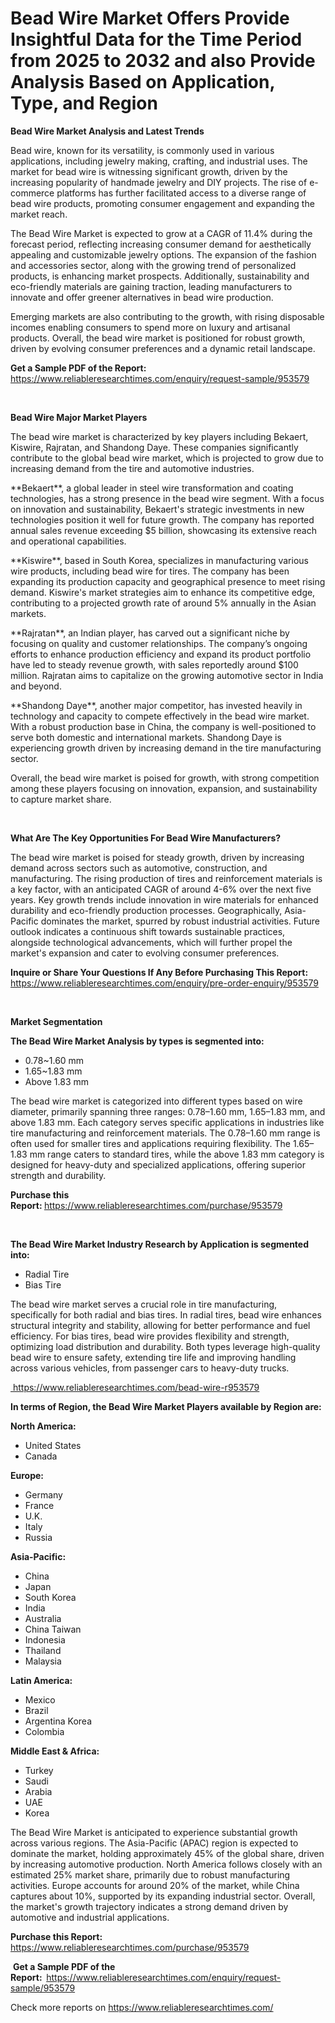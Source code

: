 <p><h1>Bead Wire Market Offers Provide Insightful Data for the Time Period from 2025 to 2032 and also Provide Analysis Based on Application, Type, and Region</h1></p><p><strong>Bead Wire Market Analysis and Latest Trends</strong></p>
<p><p>Bead wire, known for its versatility, is commonly used in various applications, including jewelry making, crafting, and industrial uses. The market for bead wire is witnessing significant growth, driven by the increasing popularity of handmade jewelry and DIY projects. The rise of e-commerce platforms has further facilitated access to a diverse range of bead wire products, promoting consumer engagement and expanding the market reach.</p><p>The Bead Wire Market is expected to grow at a CAGR of 11.4% during the forecast period, reflecting increasing consumer demand for aesthetically appealing and customizable jewelry options. The expansion of the fashion and accessories sector, along with the growing trend of personalized products, is enhancing market prospects. Additionally, sustainability and eco-friendly materials are gaining traction, leading manufacturers to innovate and offer greener alternatives in bead wire production. </p><p>Emerging markets are also contributing to the growth, with rising disposable incomes enabling consumers to spend more on luxury and artisanal products. Overall, the bead wire market is positioned for robust growth, driven by evolving consumer preferences and a dynamic retail landscape.</p></p>
<p><strong>Get a Sample PDF of the Report:&nbsp;</strong> <a href="https://www.reliableresearchtimes.com/enquiry/request-sample/953579?utm_campaign=2210&utm_medium=2&utm_source=Github&utm_content=ia&utm_term=07032025&utm_id=bead-wire">https://www.reliableresearchtimes.com/enquiry/request-sample/953579</a></p>
<p>&nbsp;</p>
<p><strong>Bead Wire Major Market Players</strong></p>
<p><p>The bead wire market is characterized by key players including Bekaert, Kiswire, Rajratan, and Shandong Daye. These companies significantly contribute to the global bead wire market, which is projected to grow due to increasing demand from the tire and automotive industries.</p><p>**Bekaert**, a global leader in steel wire transformation and coating technologies, has a strong presence in the bead wire segment. With a focus on innovation and sustainability, Bekaert's strategic investments in new technologies position it well for future growth. The company has reported annual sales revenue exceeding $5 billion, showcasing its extensive reach and operational capabilities.</p><p>**Kiswire**, based in South Korea, specializes in manufacturing various wire products, including bead wire for tires. The company has been expanding its production capacity and geographical presence to meet rising demand. Kiswire's market strategies aim to enhance its competitive edge, contributing to a projected growth rate of around 5% annually in the Asian markets.</p><p>**Rajratan**, an Indian player, has carved out a significant niche by focusing on quality and customer relationships. The company’s ongoing efforts to enhance production efficiency and expand its product portfolio have led to steady revenue growth, with sales reportedly around $100 million. Rajratan aims to capitalize on the growing automotive sector in India and beyond.</p><p>**Shandong Daye**, another major competitor, has invested heavily in technology and capacity to compete effectively in the bead wire market. With a robust production base in China, the company is well-positioned to serve both domestic and international markets. Shandong Daye is experiencing growth driven by increasing demand in the tire manufacturing sector.</p><p>Overall, the bead wire market is poised for growth, with strong competition among these players focusing on innovation, expansion, and sustainability to capture market share.</p></p>
<p>&nbsp;</p>
<p><strong>What Are The Key Opportunities For Bead Wire Manufacturers?</strong></p>
<p><p>The bead wire market is poised for steady growth, driven by increasing demand across sectors such as automotive, construction, and manufacturing. The rising production of tires and reinforcement materials is a key factor, with an anticipated CAGR of around 4-6% over the next five years. Key growth trends include innovation in wire materials for enhanced durability and eco-friendly production processes. Geographically, Asia-Pacific dominates the market, spurred by robust industrial activities. Future outlook indicates a continuous shift towards sustainable practices, alongside technological advancements, which will further propel the market's expansion and cater to evolving consumer preferences.</p></p>
<p><strong>Inquire or Share Your Questions If Any Before Purchasing This Report:</strong> <a href="https://www.reliableresearchtimes.com/enquiry/pre-order-enquiry/953579?utm_campaign=2210&utm_medium=2&utm_source=Github&utm_content=ia&utm_term=07032025&utm_id=bead-wire">https://www.reliableresearchtimes.com/enquiry/pre-order-enquiry/953579</a></p>
<p>&nbsp;</p>
<p><strong>Market Segmentation</strong></p>
<p><strong>The Bead Wire Market Analysis by types is segmented into:</strong></p>
<p><ul><li>0.78~1.60 mm</li><li>1.65~1.83 mm</li><li>Above 1.83 mm</li></ul></p>
<p><p>The bead wire market is categorized into different types based on wire diameter, primarily spanning three ranges: 0.78–1.60 mm, 1.65–1.83 mm, and above 1.83 mm. Each category serves specific applications in industries like tire manufacturing and reinforcement materials. The 0.78–1.60 mm range is often used for smaller tires and applications requiring flexibility. The 1.65–1.83 mm range caters to standard tires, while the above 1.83 mm category is designed for heavy-duty and specialized applications, offering superior strength and durability.</p></p>
<p><strong>Purchase this Report:&nbsp;</strong><a href="https://www.reliableresearchtimes.com/purchase/953579?utm_campaign=2210&utm_medium=2&utm_source=Github&utm_content=ia&utm_term=07032025&utm_id=bead-wire">https://www.reliableresearchtimes.com/purchase/953579</a></p>
<p>&nbsp;</p>
<p><strong>The Bead Wire Market Industry Research by Application is segmented into:</strong></p>
<p><ul><li>Radial Tire</li><li>Bias Tire</li></ul></p>
<p><p>The bead wire market serves a crucial role in tire manufacturing, specifically for both radial and bias tires. In radial tires, bead wire enhances structural integrity and stability, allowing for better performance and fuel efficiency. For bias tires, bead wire provides flexibility and strength, optimizing load distribution and durability. Both types leverage high-quality bead wire to ensure safety, extending tire life and improving handling across various vehicles, from passenger cars to heavy-duty trucks.</p></p>
<p><a href="https://www.reliableresearchtimes.com/bead-wire-r953579?utm_campaign=2210&utm_medium=2&utm_source=Github&utm_content=ia&utm_term=07032025&utm_id=bead-wire">&nbsp;https://www.reliableresearchtimes.com/bead-wire-r953579</a></p>
<p><strong>In terms of Region, the Bead Wire Market Players available by Region are:</strong></p>
<p>
    <p> <strong> North America: </strong>
        <ul>
            <li>United States</li>
            <li>Canada</li>
        </ul>
        </p> 
    <p> <strong> Europe: </strong>
        <ul>
            <li>Germany</li>
            <li>France</li>
            <li>U.K.</li>
            <li>Italy</li>
            <li>Russia</li>
        </ul>
        </p> 
    <p> <strong> Asia-Pacific: </strong>
        <ul>
            <li>China</li>
            <li>Japan</li>
            <li>South Korea</li>
            <li>India</li>
            <li>Australia</li>
            <li>China Taiwan</li>
            <li>Indonesia</li>
            <li>Thailand</li>
            <li>Malaysia</li>
        </ul>
        </p> 
    <p> <strong> Latin America: </strong>
        <ul>
            <li>Mexico</li>
            <li>Brazil</li>
            <li>Argentina Korea</li>
            <li>Colombia</li>
        </ul>
        </p> 
    <p> <strong> Middle East & Africa: </strong>
        <ul>
            <li>Turkey</li>
            <li>Saudi</li>
            <li>Arabia</li>
            <li>UAE</li>
            <li>Korea</li>
        </ul>
    </p>
    </p>
<p><p>The Bead Wire Market is anticipated to experience substantial growth across various regions. The Asia-Pacific (APAC) region is expected to dominate the market, holding approximately 45% of the global share, driven by increasing automotive production. North America follows closely with an estimated 25% market share, primarily due to robust manufacturing activities. Europe accounts for around 20% of the market, while China captures about 10%, supported by its expanding industrial sector. Overall, the market's growth trajectory indicates a strong demand driven by automotive and industrial applications.</p></p>
<p><strong>Purchase this Report: </strong><a href="https://www.reliableresearchtimes.com/purchase/953579?utm_campaign=2210&utm_medium=2&utm_source=Github&utm_content=ia&utm_term=07032025&utm_id=bead-wire">https://www.reliableresearchtimes.com/purchase/953579</a></p>
<p>&nbsp;<strong>Get a Sample PDF of the Report:&nbsp;&nbsp;</strong><a href="https://www.reliableresearchtimes.com/enquiry/request-sample/953579?utm_campaign=2210&utm_medium=2&utm_source=Github&utm_content=ia&utm_term=07032025&utm_id=bead-wire">https://www.reliableresearchtimes.com/enquiry/request-sample/953579</a></p>
<p><strong></strong></p>
<p>Check more reports on <a href="https://www.reliableresearchtimes.com/?utm_campaign=2210&utm_medium=2&utm_source=Github&utm_content=ia&utm_term=07032025&utm_id=bead-wire">https://www.reliableresearchtimes.com/</a></p>
